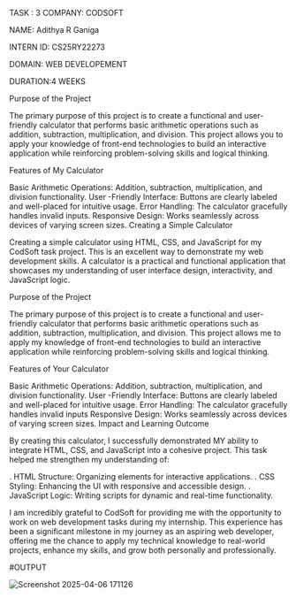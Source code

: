 TASK : 3 COMPANY: CODSOFT

NAME: Adithya R Ganiga

INTERN ID: CS25RY22273

DOMAIN: WEB DEVELOPEMENT

DURATION:4 WEEKS




Purpose of the Project

The primary purpose of this project is to create a functional and user-friendly calculator that performs basic arithmetic operations such as addition, subtraction, multiplication, and division. This project allows you to apply your knowledge of front-end technologies to build an interactive application while reinforcing problem-solving skills and logical thinking.

Features of My Calculator

Basic Arithmetic Operations: Addition, subtraction, multiplication, and division functionality.
User -Friendly Interface: Buttons are clearly labeled and well-placed for intuitive usage.
Error Handling: The calculator gracefully handles invalid inputs.
Responsive Design: Works seamlessly across devices of varying screen sizes.
Creating a Simple Calculator

Creating a simple calculator using HTML, CSS, and JavaScript for my CodSoft task project. This is an excellent way to demonstrate my web development skills. A calculator is a practical and functional application that showcases my understanding of user interface design, interactivity, and JavaScript logic.

Purpose of the Project

The primary purpose of this project is to create a functional and user-friendly calculator that performs basic arithmetic operations such as addition, subtraction, multiplication, and division. This project allows me to apply my knowledge of front-end technologies to build an interactive application while reinforcing problem-solving skills and logical thinking.

Features of Your Calculator

Basic Arithmetic Operations: Addition, subtraction, multiplication, and division functionality.
User -Friendly Interface: Buttons are clearly labeled and well-placed for intuitive usage.
Error Handling: The calculator gracefully handles invalid inputs
Responsive Design: Works seamlessly across devices of varying screen sizes.
Impact and Learning Outcome

By creating this calculator, I successfully demonstrated MY ability to integrate HTML, CSS, and JavaScript into a cohesive project. This task helped me strengthen my understanding of:

. HTML Structure: Organizing elements for interactive applications. . CSS Styling: Enhancing the UI with responsive and accessible design. . JavaScript Logic: Writing scripts for dynamic and real-time functionality.

I am incredibly grateful to CodSoft for providing me with the opportunity to work on web development tasks during my internship. This experience has been a significant milestone in my journey as an aspiring web developer, offering me the chance to apply my technical knowledge to real-world projects, enhance my skills, and grow both personally and professionally.



#OUTPUT

![Screenshot 2025-04-06 171126](https://github.com/user-attachments/assets/02dc567f-1e25-4e0a-9188-93b72a071105)
